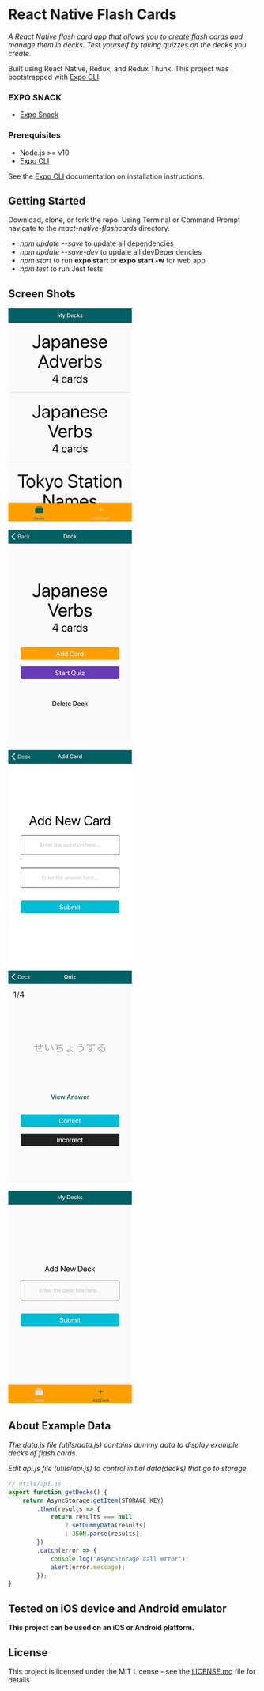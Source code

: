# React Native Flash Cards

_A React Native flash card app that allows you to create flash cards and manage them in decks. Test yourself by taking quizzes on the decks you create._

Built using React Native, Redux, and Redux Thunk.
This project was bootstrapped with [Expo CLI](https://github.com/expo/expo-cli).

### EXPO SNACK

-   [Expo Snack](https://tone4hook.github.io/react-native-flashcards/)

### Prerequisites

-   Node.js >= v10
-   [Expo CLI](https://docs.expo.io/versions/latest/workflow/expo-cli)

See the [Expo CLI](https://docs.expo.io/versions/latest/workflow/expo-cli) documentation on installation instructions.

## Getting Started

Download, clone, or fork the repo.
Using Terminal or Command Prompt navigate to the _react-native-flashcards_ directory.

-   _npm update --save_ to update all dependencies
-   _npm update --save-dev_ to update all devDependencies
-   _npm start_ to run **expo start** or **expo start -w** for web app
-   _npm test_ to run Jest tests

## Screen Shots

![alt text](https://github.com/tone4hook/react-native-flashcards/raw/master/screenshots/home.jpg "Home Screen")

![alt text](https://github.com/tone4hook/react-native-flashcards/raw/master/screenshots/deck.jpg "Deck Screen")

![alt text](https://github.com/tone4hook/react-native-flashcards/raw/master/screenshots/new-card.jpg "Add Card Screen")

![alt text](https://github.com/tone4hook/react-native-flashcards/raw/master/screenshots/quiz.jpg "Quiz Screen")

![alt text](https://github.com/tone4hook/react-native-flashcards/raw/master/screenshots/new-deck.jpg "Add New Deck Screen")

## About Example Data

_The data.js file (utils/data.js) contains dummy data to display example decks of flash cards._

_Edit api.js file (utils/api.js) to control initial data(decks) that go to storage._

```javascript
// utils/api.js
export function getDecks() {
    return AsyncStorage.getItem(STORAGE_KEY)
        .then(results => {
            return results === null
                ? setDummyData(results)
                : JSON.parse(results);
        })
        .catch(error => {
            console.log("AsyncStorage call error");
            alert(error.message);
        });
}
```

## Tested on iOS device and Android emulator

**This project can be used on an iOS or Android platform.**

## License

This project is licensed under the MIT License - see the [LICENSE.md](LICENSE.md) file for details
